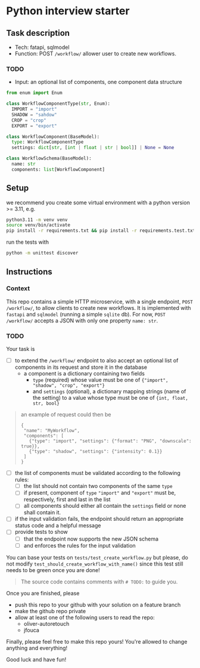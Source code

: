 # Python interview starter

## Task description

- Tech: fatapi, sqlmodel
- Function: POST `/workflow/` allower user to create new workflows.

### TODO

- Input: an optional list of components, one component data structure

```python
from enum import Enum

class WorkflowComponentType(str, Enum):
  IMPORT = "import"
  SHADOW = "sahdow"
  CROP = "crop"
  EXPORT = "export"

class WorkflowComponent(BaseModel):
  type: WorkflowComponentType
  settings: dict[str, [int | float | str | bool]] | None = None

class WorkflowSchema(BaseModel):
  name: str
  components: list[WorkflowComponent]

```

## Setup

we recommend you create some virtual environment with a python version >= 3.11, e.g.

```bash
python3.11 -m venv venv
source venv/bin/activate
pip install -r requirements.txt && pip install -r requirements.test.txt
```

run the tests with

```bash
python -m unittest discover
```

## Instructions

### Context

This repo contains a simple HTTP microservice, with a single endpoint, `POST /workflow/`, to allow clients to create new workflows.
It is implemented with `fastapi` and `sqlmodel` (running a simple `sqlite` db).
For now, `POST /workflow/` accepts a JSON with only one property `name: str`.

### TODO

Your task is

- [ ] to extend the `/workflow/` endpoint to also accept an optional list of components in its request and store it in the database
  - a component is a dictionary containing two fields
    - `type` (required) whose value must be one of `{"import", "shadow", "crop", "export"}`
    - and `settings` (optional), a dictionary mapping strings (name of the setting) to a value whose type must be one of `{int, float, str, bool}`

> an example of request could then be
>
> ```
> {
>  "name": "MyWorkflow",
>  "components": [
>    {"type": "import", "settings": {"format": "PNG", "downscale":  true}},
>    {"type": "shadow", "settings": {"intensity": 0.1}}
>  ]
> }
> ```

- [ ] the list of components must be validated according to the following rules:
  - [ ] the list should not contain two components of the same `type`
  - [ ] if present, component of `type` `"import"` and `"export"` must be, respectively, first and last in the list
  - [ ] all components should either all contain the `settings` field or none shall contain it.
- [ ] if the input validation fails, the endpoint should return an appropriate status code and a helpful message
- [ ] provide tests to show
  - [ ] that the endpoint now supports the new JSON schema
  - [ ] and enforces the rules for the input validation

You can base your tests on `tests/test_create_workflow.py` but please, do not modify `test_should_create_workflow_with_name()` since this test still needs to be green once you are done!

> The source code contains comments with `# TODO:` to guide you.

Once you are finished, please

- push this repo to your github with your solution on a feature branch
- make the github repo private
- allow at least one of the following users to read the repo:
  - oliver-autoretouch
  - jfouca

Finally, please feel free to make this repo yours! You're allowed to change anything and everything!

Good luck and have fun!
